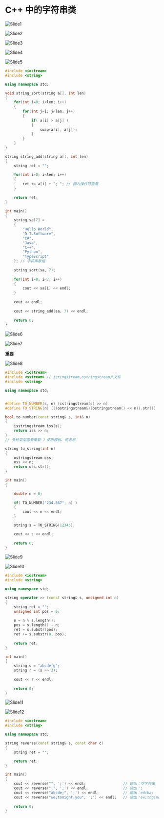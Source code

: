 # C++ 中的字符串类



![Slide1](33.C++中的字符串类.assets/Slide1.PNG)



![Slide2](33.C++中的字符串类.assets/Slide2.PNG)



![Slide3](33.C++中的字符串类.assets/Slide3.PNG)



![Slide4](33.C++中的字符串类.assets/Slide4.PNG)



![Slide5](33.C++中的字符串类.assets/Slide5.PNG)

```cpp
#include <iostream>
#include <string>

using namespace std;

void string_sort(string a[], int len)
{
    for(int i=0; i<len; i++)
    {
        for(int j=i; j<len; j++)
        {
            if( a[i] > a[j] )
            {
                swap(a[i], a[j]);
            }
        }
    }
}

string string_add(string a[], int len) 
{
    string ret = "";
    
    for(int i=0; i<len; i++)
    {
        ret += a[i] + "; "; // 因为操作符重载
    }
    
    return ret;
}

int main()
{
    string sa[7] = 
    {
        "Hello World",
        "D.T.Software",
        "C#",
        "Java",
        "C++",
        "Python",
        "TypeScript"
    }; // 字符串数组
    
    string_sort(sa, 7);
    
    for(int i=0; i<7; i++)
    {
        cout << sa[i] << endl;
    }
    
    cout << endl;
    
    cout << string_add(sa, 7) << endl;
    
    return 0;
}

```

![Slide6](33.C++中的字符串类.assets/Slide6.PNG)



![Slide7](33.C++中的字符串类.assets/Slide7.PNG)

**重要**

![Slide8](33.C++中的字符串类.assets/Slide8.PNG)

```cpp
#include <iostream>
#include <sstream> // isringstream,ostringstream头文件
#include <string>

using namespace std;


#define TO_NUMBER(s, n) (istringstream(s) >> n)
#define TO_STRING(n) (((ostringstream&)(ostringstream() << n)).str())

bool to_number(const string& s, int& n)
{
    isstringstream iss(s);
    return iss >> n;
}
// 多种类型需要重载-》使用模板、或者宏

string to_string(int n)
{
	ostringstream oss;
    oss << n;
    return oss.str();
}

int main()
{

    double n = 0;
   
    if( TO_NUMBER("234.567", n) )
    {
        cout << n << endl;    
    }

    string s = TO_STRING(12345);

    cout << s << endl;     
    
    return 0;
}

```

![Slide9](33.C++中的字符串类.assets/Slide9.PNG)



![Slide10](33.C++中的字符串类.assets/Slide10.PNG)

```cpp
#include <iostream>
#include <string>

using namespace std;

string operator >> (const string& s, unsigned int n)
{
    string ret = "";
    unsigned int pos = 0;
    
    n = n % s.length();
    pos = s.length() - n;
    ret = s.substr(pos);
    ret += s.substr(0, pos);
    
    return ret;
}

int main()
{
    string s = "abcdefg";
    string r = (s >> 3);
    
    cout << r << endl;
    
    return 0;
}

```

![Slide11](33.C++中的字符串类.assets/Slide11.PNG)



![Slide12](33.C++中的字符串类.assets/Slide12.PNG)

```cpp
#include <iostream>
#include <string>

using namespace std;

string reverse(const string& s, const char c)
{
    string ret = "";

    return ret;
}

int main()
{
    cout << reverse("", ';') << endl;                 // 输出：空字符串
    cout << reverse(";", ';') << endl;                // 输出：;
    cout << reverse("abcde;", ';') << endl;           // 输出：edcba;
    cout << reverse("we;tonight;you", ';') << endl;   // 输出：ew;thginot;uoy
    
    return 0;
}

```

